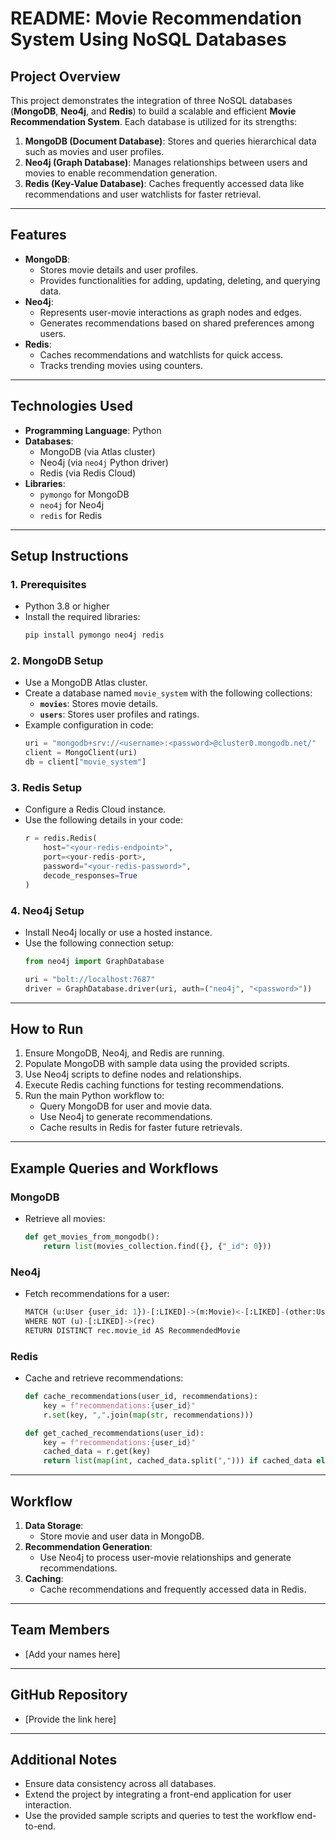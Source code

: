 # README: Movie Recommendation System Using NoSQL Databases

## **Project Overview**
This project demonstrates the integration of three NoSQL databases (**MongoDB**, **Neo4j**, and **Redis**) to build a scalable and efficient **Movie Recommendation System**. Each database is utilized for its strengths:

1. **MongoDB (Document Database)**: Stores and queries hierarchical data such as movies and user profiles.
2. **Neo4j (Graph Database)**: Manages relationships between users and movies to enable recommendation generation.
3. **Redis (Key-Value Database)**: Caches frequently accessed data like recommendations and user watchlists for faster retrieval.

---

## **Features**
- **MongoDB**:
  - Stores movie details and user profiles.
  - Provides functionalities for adding, updating, deleting, and querying data.
- **Neo4j**:
  - Represents user-movie interactions as graph nodes and edges.
  - Generates recommendations based on shared preferences among users.
- **Redis**:
  - Caches recommendations and watchlists for quick access.
  - Tracks trending movies using counters.

---

## **Technologies Used**
- **Programming Language**: Python
- **Databases**:
  - MongoDB (via Atlas cluster)
  - Neo4j (via `neo4j` Python driver)
  - Redis (via Redis Cloud)
- **Libraries**:
  - `pymongo` for MongoDB
  - `neo4j` for Neo4j
  - `redis` for Redis

---

## **Setup Instructions**

### **1. Prerequisites**
- Python 3.8 or higher
- Install the required libraries:
  ```bash
  pip install pymongo neo4j redis
  ```

### **2. MongoDB Setup**
- Use a MongoDB Atlas cluster.
- Create a database named `movie_system` with the following collections:
  - **`movies`**: Stores movie details.
  - **`users`**: Stores user profiles and ratings.
- Example configuration in code:
  ```python
  uri = "mongodb+srv://<username>:<password>@cluster0.mongodb.net/"
  client = MongoClient(uri)
  db = client["movie_system"]
  ```

### **3. Redis Setup**
- Configure a Redis Cloud instance.
- Use the following details in your code:
  ```python
  r = redis.Redis(
      host="<your-redis-endpoint>",
      port=<your-redis-port>,
      password="<your-redis-password>",
      decode_responses=True
  )
  ```

### **4. Neo4j Setup**
- Install Neo4j locally or use a hosted instance.
- Use the following connection setup:
  ```python
  from neo4j import GraphDatabase

  uri = "bolt://localhost:7687"
  driver = GraphDatabase.driver(uri, auth=("neo4j", "<password>"))
  ```

---

## **How to Run**
1. Ensure MongoDB, Neo4j, and Redis are running.
2. Populate MongoDB with sample data using the provided scripts.
3. Use Neo4j scripts to define nodes and relationships.
4. Execute Redis caching functions for testing recommendations.
5. Run the main Python workflow to:
   - Query MongoDB for user and movie data.
   - Use Neo4j to generate recommendations.
   - Cache results in Redis for faster future retrievals.

---

## **Example Queries and Workflows**

### **MongoDB**
- Retrieve all movies:
  ```python
  def get_movies_from_mongodb():
      return list(movies_collection.find({}, {"_id": 0}))
  ```

### **Neo4j**
- Fetch recommendations for a user:
  ```python
  MATCH (u:User {user_id: 1})-[:LIKED]->(m:Movie)<-[:LIKED]-(other:User)-[:LIKED]->(rec:Movie)
  WHERE NOT (u)-[:LIKED]->(rec)
  RETURN DISTINCT rec.movie_id AS RecommendedMovie
  ```

### **Redis**
- Cache and retrieve recommendations:
  ```python
  def cache_recommendations(user_id, recommendations):
      key = f"recommendations:{user_id}"
      r.set(key, ",".join(map(str, recommendations)))

  def get_cached_recommendations(user_id):
      key = f"recommendations:{user_id}"
      cached_data = r.get(key)
      return list(map(int, cached_data.split(","))) if cached_data else []
  ```

---

## **Workflow**
1. **Data Storage**:
   - Store movie and user data in MongoDB.
2. **Recommendation Generation**:
   - Use Neo4j to process user-movie relationships and generate recommendations.
3. **Caching**:
   - Cache recommendations and frequently accessed data in Redis.

---

## **Team Members**
- [Add your names here]

---

## **GitHub Repository**
- [Provide the link here]

---

## **Additional Notes**
- Ensure data consistency across all databases.
- Extend the project by integrating a front-end application for user interaction.
- Use the provided sample scripts and queries to test the workflow end-to-end.



